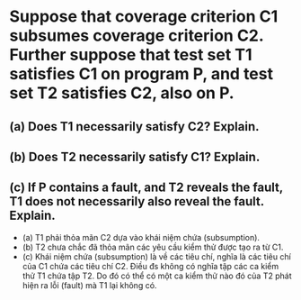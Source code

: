 #  Suppose that coverage criterion C1 subsumes coverage criterion C2. Further suppose that test set T1 satisfies C1 on program P, and test set T2 satisfies C2, also on P.
## (a) Does T1 necessarily satisfy C2? Explain.
## (b) Does T2 necessarily satisfy C1? Explain.
## (c) If P contains a fault, and T2 reveals the fault, T1 does not necessarily also reveal the fault. Explain.

* (a) T1 phải thỏa mãn C2 dựa vào khái niệm chứa (subsumption).
* (b) T2 chưa chắc đã thỏa mãn các yêu cầu kiểm thử được tạo ra từ C1.
* (c) Khái niệm chứa (subsumption) là về các tiêu chí, nghĩa là các tiêu chí của C1 chứa các tiêu chí C2. Điều đs không có nghĩa tập các ca kiểm thử T1 chứa tập T2. Do đó có thể có một ca kiểm thử nào đó của T2 phát hiện ra lỗi (fault) mà T1 lại không có.